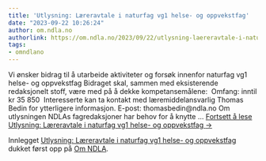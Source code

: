 ```yaml
---
title: 'Utlysning: Læreravtale i naturfag vg1 helse- og oppvekstfag'
date: "2023-09-22 10:26:24"
author: om.ndla.no
authorlink: https://om.ndla.no/2023/09/22/utlysning-laereravtale-i-naturfag-vg1-helse-og-oppvekstfag/
tags:
- omndlano
---
```

<p>Vi ønsker bidrag til å utarbeide aktiviteter og forsøk innenfor naturfag vg1 helse- og oppvekstfag Bidraget skal, sammen med eksisterende redaksjonelt stoff, være med på å dekke kompetansemålene:&#160; Omfang: inntil kr 35 850  Interesserte kan ta kontakt med læremiddelansvarlig Thomas Bedin for ytterligere informasjon. E-post: thomasbedin@ndla.no Om utlysningen NDLAs fagredaksjoner har behov for å knytte &#8230; <a href="https://om.ndla.no/2023/09/22/utlysning-laereravtale-i-naturfag-vg1-helse-og-oppvekstfag/" class="more-link">Fortsett å lese <span class="screen-reader-text">Utlysning: Læreravtale i naturfag vg1 helse- og oppvekstfag</span> <span class="meta-nav">&#8594;</span></a></p>
<p>Innlegget <a rel="nofollow" href="https://om.ndla.no/2023/09/22/utlysning-laereravtale-i-naturfag-vg1-helse-og-oppvekstfag/">Utlysning: Læreravtale i naturfag vg1 helse- og oppvekstfag</a> dukket først opp på <a rel="nofollow" href="https://om.ndla.no">Om NDLA</a>.</p>
